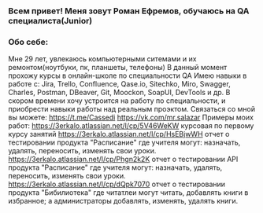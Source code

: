 ### Всем привет! Меня зовут Роман Ефремов, обучаюсь на QA специалиста(Junior)
### Обо себе:
Мне 29 лет, увлекаюсь компьютерными ситемами и их ремонтом(ноутбуки, пк, планшеты, телефоны)
  В данный момент прохожу курсы в онлайн-школе по специальности QA
  Имею навыки в работе с:
  Jira, Trello, Confluence, Qase.io, Sitechko, Miro, Swagger, Charles, Postman, DBeaver, Git, Moockon, SoapUI, DevTools и др.
  В скором времени хочу устроится на работу по специальности, и приобрести навыки работы над реальным проэктом.
  Связаться со мной вы можете:
  https://t.me/Cassedi
  https://vk.com/mr.salazar
Примеры моих работ:
https://3erkalo.atlassian.net/l/cp/5V46WeKW курсовая по первому курсу занятий
https://3erkalo.atlassian.net/l/cp/HsEBjwWH отчет о тестировании продукта "Расписание" где учителя могут: назначать, удалять, переносить, изменять свои уроки.
https://3erkalo.atlassian.net/l/cp/Phgn2k2K отчет о тестировании API продукта "Расписание" где учителя могут: назначать, удалять, переносить, изменять свои уроки.
https://3erkalo.atlassian.net/l/cp/dQpk7070 отчет о тестировании продукта "Бибилиотека" где читатлеи могут читать, добавлять книги в избранное; а администраторы добавлять, изменять, удалять книги. 
